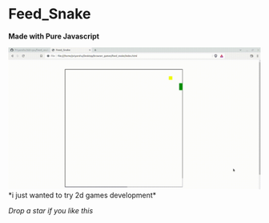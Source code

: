 # Feed_Snake

**Made with Pure Javascript**

<img src="preview.gif"/>
*i just wanted to try 2d games development*

*Drop a star if you like this*